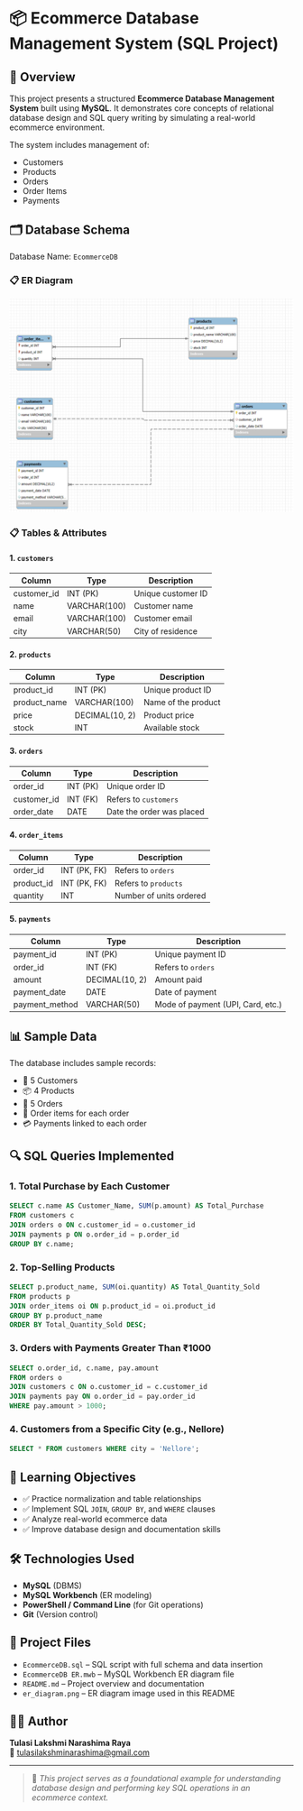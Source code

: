 # 📦 Ecommerce Database Management System (SQL Project)

## 📝 Overview

This project presents a structured **Ecommerce Database Management System** built using **MySQL**. It demonstrates core concepts of relational database design and SQL query writing by simulating a real-world ecommerce environment.

The system includes management of:
- Customers
- Products
- Orders
- Order Items
- Payments

## 🗂️ Database Schema

Database Name: `EcommerceDB`

### 📋 ER Diagram

![Ecommerce ER Diagram](./er.png)

### 📋 Tables & Attributes

#### 1. `customers`
| Column       | Type         | Description        |
|--------------|--------------|--------------------|
| customer_id  | INT (PK)     | Unique customer ID |
| name         | VARCHAR(100) | Customer name      |
| email        | VARCHAR(100) | Customer email     |
| city         | VARCHAR(50)  | City of residence  |

#### 2. `products`
| Column       | Type           | Description          |
|--------------|----------------|----------------------|
| product_id   | INT (PK)       | Unique product ID    |
| product_name | VARCHAR(100)   | Name of the product  |
| price        | DECIMAL(10, 2) | Product price        |
| stock        | INT            | Available stock      |

#### 3. `orders`
| Column       | Type     | Description                     |
|--------------|----------|---------------------------------|
| order_id     | INT (PK) | Unique order ID                 |
| customer_id  | INT (FK) | Refers to `customers`           |
| order_date   | DATE     | Date the order was placed       |

#### 4. `order_items`
| Column     | Type         | Description                    |
|------------|--------------|--------------------------------|
| order_id   | INT (PK, FK) | Refers to `orders`             |
| product_id | INT (PK, FK) | Refers to `products`           |
| quantity   | INT          | Number of units ordered        |

#### 5. `payments`
| Column         | Type           | Description                        |
|----------------|----------------|------------------------------------|
| payment_id     | INT (PK)       | Unique payment ID                  |
| order_id       | INT (FK)       | Refers to `orders`                 |
| amount         | DECIMAL(10, 2) | Amount paid                        |
| payment_date   | DATE           | Date of payment                    |
| payment_method | VARCHAR(50)    | Mode of payment (UPI, Card, etc.)  |

## 📊 Sample Data

The database includes sample records:
- 👤 5 Customers  
- 📦 4 Products  
- 📑 5 Orders  
- 🛒 Order items for each order  
- 💳 Payments linked to each order

## 🔍 SQL Queries Implemented

### 1. Total Purchase by Each Customer

```sql
SELECT c.name AS Customer_Name, SUM(p.amount) AS Total_Purchase
FROM customers c
JOIN orders o ON c.customer_id = o.customer_id
JOIN payments p ON o.order_id = p.order_id
GROUP BY c.name;
```

### 2. Top-Selling Products

```sql
SELECT p.product_name, SUM(oi.quantity) AS Total_Quantity_Sold
FROM products p
JOIN order_items oi ON p.product_id = oi.product_id
GROUP BY p.product_name
ORDER BY Total_Quantity_Sold DESC;
```

### 3. Orders with Payments Greater Than ₹1000

```sql
SELECT o.order_id, c.name, pay.amount
FROM orders o
JOIN customers c ON o.customer_id = c.customer_id
JOIN payments pay ON o.order_id = pay.order_id
WHERE pay.amount > 1000;
```

### 4. Customers from a Specific City (e.g., Nellore)

```sql
SELECT * FROM customers WHERE city = 'Nellore';
```

## 🎯 Learning Objectives

* ✅ Practice normalization and table relationships  
* ✅ Implement SQL `JOIN`, `GROUP BY`, and `WHERE` clauses  
* ✅ Analyze real-world ecommerce data  
* ✅ Improve database design and documentation skills  

## 🛠️ Technologies Used

* **MySQL** (DBMS)  
* **MySQL Workbench** (ER modeling)  
* **PowerShell / Command Line** (for Git operations)  
* **Git** (Version control)  

## 📁 Project Files

* `EcommerceDB.sql` – SQL script with full schema and data insertion  
* `EcommerceDB ER.mwb` – MySQL Workbench ER diagram file  
* `README.md` – Project overview and documentation  
* `er_diagram.png` – ER diagram image used in this README  

## 👨‍💻 Author

**Tulasi Lakshmi Narashima Raya**  
📧 [tulasilakshminarashima@gmail.com](mailto:tulasilakshminarashima@gmail.com)

---

> 📌 *This project serves as a foundational example for understanding database design and performing key SQL operations in an ecommerce context.*
